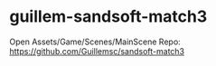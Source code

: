 # guillem-sandsoft-match3

Open Assets/Game/Scenes/MainScene
Repo: https://github.com/Guillemsc/sandsoft-match3